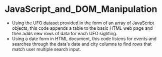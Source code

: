 # JavaScript_and_DOM_Manipulation
- Using the UFO dataset provided in the form of an array of JavaScript objects, this code appends a table to the basic HTML web page and then adds new rows of data for each UFO sighting.
- Using a date form in HTML document, this code listens for events and searches through the data's date and city columns to find rows that match user multiple search input.
